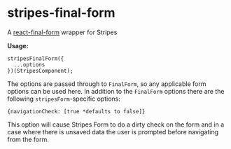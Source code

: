 # stripes-final-form

A [react-final-form](https://github.com/final-form/react-final-form) wrapper for Stripes

**Usage:**

    stripesFinalForm({
	  ...options
	})(StripesComponent);

The options are passed through to `FinalForm`, so any applicable form options can be used here. In addition to the `FinalForm` options there are the following `stripesForm`-specific options:

    {navigationCheck: [true *defaults to false]}

This option will cause Stripes Form to do a dirty check on the form and in a case where there is unsaved data the user is prompted before navigating from the form.

